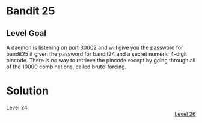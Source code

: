 <html>
<h1>Bandit 25</h1>

<h2 id="level-goal">Level Goal</h2>
<p>A daemon is listening on port 30002 and will give you the password for
bandit25 if given the password for bandit24 and a secret numeric 4-digit pincode.
There is no way to retrieve the pincode except by going through all of the 10000
combinations, called brute-forcing.</p>


<h1>Solution</h1>
<div style="text-align: left"><a href="./bandit24.md">Level 24</a></div>
<div style="text-align: right"><a href="./bandit26.md">Level 26</a></div>
</html>
